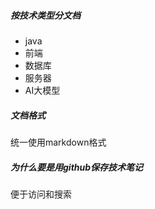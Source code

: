 ##### 按技术类型分文档
- java
- 前端
- 数据库
- 服务器
- AI大模型

##### 文档格式
统一使用markdown格式

##### 为什么要是用github保存技术笔记
便于访问和搜索